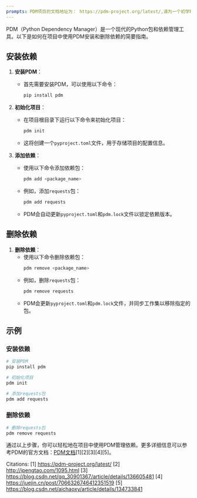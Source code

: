 ```yaml
---
prompts: PDM项目的文档地址为： https://pdm-project.org/latest/,请为一个初学Python的人总结：PDM在项目中如何安装和删除依赖
---
```

PDM（Python Dependency Manager）是一个现代的Python包和依赖管理工具。以下是如何在项目中使用PDM安装和删除依赖的简要指南。

## 安装依赖

1. **安装PDM**：
   - 首先需要安装PDM，可以使用以下命令：
     ```bash
     pip install pdm
     ```

2. **初始化项目**：
   - 在项目根目录下运行以下命令来初始化项目：
     ```bash
     pdm init
     ```
   - 这将创建一个`pyproject.toml`文件，用于存储项目的配置信息。

3. **添加依赖**：
   - 使用以下命令添加依赖包：
     ```bash
     pdm add <package_name>
     ```
   - 例如，添加`requests`包：
     ```bash
     pdm add requests
     ```
   - PDM会自动更新`pyproject.toml`和`pdm.lock`文件以锁定依赖版本。

## 删除依赖

1. **删除依赖**：
   - 使用以下命令删除依赖包：
     ```bash
     pdm remove <package_name>
     ```
   - 例如，删除`requests`包：
     ```bash
     pdm remove requests
     ```
   - PDM会更新`pyproject.toml`和`pdm.lock`文件，并同步工作集以移除指定的包。

## 示例

### 安装依赖

```bash
# 安装PDM
pip install pdm

# 初始化项目
pdm init

# 添加requests包
pdm add requests
```

### 删除依赖

```bash
# 删除requests包
pdm remove requests
```

通过以上步骤，你可以轻松地在项目中使用PDM管理依赖。更多详细信息可以参考PDM的官方文档：[PDM文档](https://pdm-project.org/latest/)[1][2][3][4][5]。

Citations:
[1] https://pdm-project.org/latest/
[2] http://ipengtao.com/1095.html
[3] https://blog.csdn.net/qq_30901367/article/details/136605481
[4] https://juejin.cn/post/7066326746412351519
[5] https://blog.csdn.net/aichaoxy/article/details/134733841
